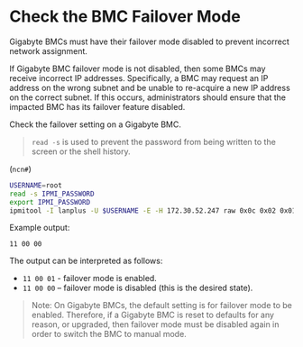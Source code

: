 # Check the BMC Failover Mode

Gigabyte BMCs must have their failover mode disabled to prevent incorrect network assignment.

If Gigabyte BMC failover mode is not disabled, then some BMCs may receive incorrect IP addresses. Specifically, a BMC may request an IP address on the wrong subnet and be unable
to re-acquire a new IP address on the correct subnet. If this occurs, administrators should ensure that the impacted BMC has its failover feature disabled.

Check the failover setting on a Gigabyte BMC.

> `read -s` is used to prevent the password from being written to the screen or the shell history.

(`ncn#`)
```bash
USERNAME=root
read -s IPMI_PASSWORD
export IPMI_PASSWORD
ipmitool -I lanplus -U $USERNAME -E -H 172.30.52.247 raw 0x0c 0x02 0x01 210 0 0
```

Example output:

```text
11 00 00
```

The output can be interpreted as follows:

- `11 00 01` - failover mode is enabled.
- `11 00 00` – failover mode is disabled \(this is the desired state\).

> Note: On Gigabyte BMCs, the default setting is for failover mode to be enabled. Therefore, if a Gigabyte BMC is reset to defaults for any reason, or upgraded, then failover
> mode must be disabled again in order to switch the BMC to manual mode.
